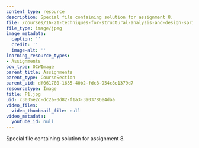 ```yaml
---
content_type: resource
description: Special file containing solution for assignment 8.
file: /courses/16-21-techniques-for-structural-analysis-and-design-spring-2005/c3035e2cdc2a0d82f1a33a03786e4daa_P1.jpg
file_type: image/jpeg
image_metadata:
  caption: ''
  credit: ''
  image-alt: ''
learning_resource_types:
- Assignments
ocw_type: OCWImage
parent_title: Assignments
parent_type: CourseSection
parent_uid: df061780-1635-40b2-fdc8-954c8c1379d7
resourcetype: Image
title: P1.jpg
uid: c3035e2c-dc2a-0d82-f1a3-3a03786e4daa
video_files:
  video_thumbnail_file: null
video_metadata:
  youtube_id: null
---
```

Special file containing solution for assignment 8.

